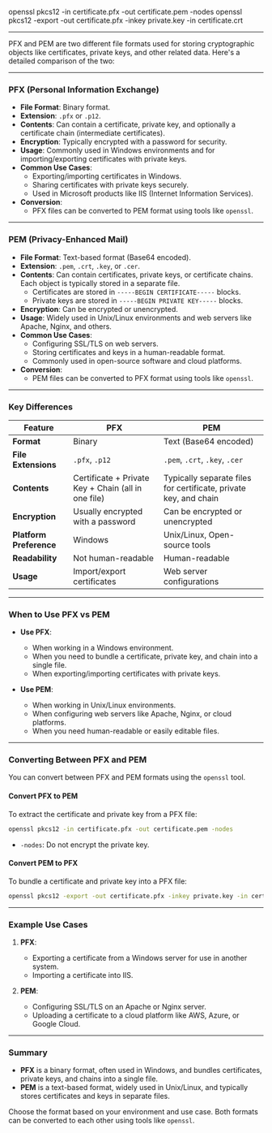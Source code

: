 openssl pkcs12 -in certificate.pfx -out certificate.pem -nodes
openssl pkcs12 -export -out certificate.pfx -inkey private.key -in certificate.crt

-----------

PFX and PEM are two different file formats used for storing cryptographic objects like certificates, private keys, and other related data. Here's a detailed comparison of the two:

---

### **PFX (Personal Information Exchange)**
- **File Format**: Binary format.
- **Extension**: `.pfx` or `.p12`.
- **Contents**: Can contain a certificate, private key, and optionally a certificate chain (intermediate certificates).
- **Encryption**: Typically encrypted with a password for security.
- **Usage**: Commonly used in Windows environments and for importing/exporting certificates with private keys.
- **Common Use Cases**:
  - Exporting/importing certificates in Windows.
  - Sharing certificates with private keys securely.
  - Used in Microsoft products like IIS (Internet Information Services).
- **Conversion**:
  - PFX files can be converted to PEM format using tools like `openssl`.

---

### **PEM (Privacy-Enhanced Mail)**
- **File Format**: Text-based format (Base64 encoded).
- **Extension**: `.pem`, `.crt`, `.key`, or `.cer`.
- **Contents**: Can contain certificates, private keys, or certificate chains. Each object is typically stored in a separate file.
  - Certificates are stored in `-----BEGIN CERTIFICATE-----` blocks.
  - Private keys are stored in `-----BEGIN PRIVATE KEY-----` blocks.
- **Encryption**: Can be encrypted or unencrypted.
- **Usage**: Widely used in Unix/Linux environments and web servers like Apache, Nginx, and others.
- **Common Use Cases**:
  - Configuring SSL/TLS on web servers.
  - Storing certificates and keys in a human-readable format.
  - Commonly used in open-source software and cloud platforms.
- **Conversion**:
  - PEM files can be converted to PFX format using tools like `openssl`.

---

### **Key Differences**

| Feature                | PFX                          | PEM                          |
|------------------------|------------------------------|------------------------------|
| **Format**             | Binary                       | Text (Base64 encoded)        |
| **File Extensions**    | `.pfx`, `.p12`               | `.pem`, `.crt`, `.key`, `.cer` |
| **Contents**           | Certificate + Private Key + Chain (all in one file) | Typically separate files for certificate, private key, and chain |
| **Encryption**         | Usually encrypted with a password | Can be encrypted or unencrypted |
| **Platform Preference**| Windows                      | Unix/Linux, Open-source tools |
| **Readability**        | Not human-readable           | Human-readable               |
| **Usage**              | Import/export certificates   | Web server configurations    |

---

### **When to Use PFX vs PEM**
- **Use PFX**:
  - When working in a Windows environment.
  - When you need to bundle a certificate, private key, and chain into a single file.
  - When exporting/importing certificates with private keys.

- **Use PEM**:
  - When working in Unix/Linux environments.
  - When configuring web servers like Apache, Nginx, or cloud platforms.
  - When you need human-readable or easily editable files.

---

### **Converting Between PFX and PEM**
You can convert between PFX and PEM formats using the `openssl` tool.

#### **Convert PFX to PEM**
To extract the certificate and private key from a PFX file:
```bash
openssl pkcs12 -in certificate.pfx -out certificate.pem -nodes
```
- `-nodes`: Do not encrypt the private key.

#### **Convert PEM to PFX**
To bundle a certificate and private key into a PFX file:
```bash
openssl pkcs12 -export -out certificate.pfx -inkey private.key -in certificate.crt
```

---

### **Example Use Cases**
1. **PFX**:
   - Exporting a certificate from a Windows server for use in another system.
   - Importing a certificate into IIS.

2. **PEM**:
   - Configuring SSL/TLS on an Apache or Nginx server.
   - Uploading a certificate to a cloud platform like AWS, Azure, or Google Cloud.

---

### **Summary**
- **PFX** is a binary format, often used in Windows, and bundles certificates, private keys, and chains into a single file.
- **PEM** is a text-based format, widely used in Unix/Linux, and typically stores certificates and keys in separate files.

Choose the format based on your environment and use case. Both formats can be converted to each other using tools like `openssl`.
